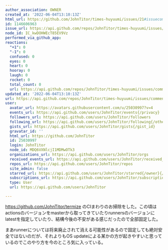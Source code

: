 ```yaml
---
author_association: OWNER
created_at: '2022-06-04T13:10:13Z'
html_url: https://github.com/JohnTitor/times-huyuumi/issues/21#issuecomment-1146606963
id: 1146606963
issue_url: https://api.github.com/repos/JohnTitor/times-huyuumi/issues/21
node_id: IC_kwDOHWEcT85EV9Vz
performed_via_github_app: 
reactions:
  "+1": 0
  "-1": 0
  confused: 0
  eyes: 0
  heart: 0
  hooray: 0
  laugh: 0
  rocket: 0
  total_count: 0
  url: https://api.github.com/repos/JohnTitor/times-huyuumi/issues/comments/1146606963/reactions
updated_at: '2022-06-04T13:10:13Z'
url: https://api.github.com/repos/JohnTitor/times-huyuumi/issues/comments/1146606963
user:
  avatar_url: https://avatars.githubusercontent.com/u/25030997?v=4
  events_url: https://api.github.com/users/JohnTitor/events{/privacy}
  followers_url: https://api.github.com/users/JohnTitor/followers
  following_url: https://api.github.com/users/JohnTitor/following{/other_user}
  gists_url: https://api.github.com/users/JohnTitor/gists{/gist_id}
  gravatar_id: ''
  html_url: https://github.com/JohnTitor
  id: 25030997
  login: JohnTitor
  node_id: MDQ6VXNlcjI1MDMwOTk3
  organizations_url: https://api.github.com/users/JohnTitor/orgs
  received_events_url: https://api.github.com/users/JohnTitor/received_events
  repos_url: https://api.github.com/users/JohnTitor/repos
  site_admin: false
  starred_url: https://api.github.com/users/JohnTitor/starred{/owner}{/repo}
  subscriptions_url: https://api.github.com/users/JohnTitor/subscriptions
  type: User
  url: https://api.github.com/users/JohnTitor

---
```

https://github.com/JohnTitor/termize のCIまわりのお掃除をした。この頃はactionsのバージョンをmasterから取ってきていたりrunnersのバージョンにlatestを指定していたり、結構今後の不安がある感じだったので全部固定した。

まあrunnerについては将来廃止されて消える可能性があるので固定しても絶対安全ではないのだが、それよりもOS updateによる某かの方が起きやすいと思っているのでこのやり方を今のところ気に入っている。